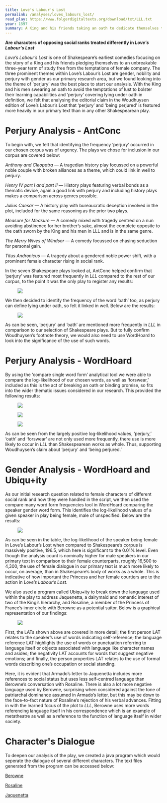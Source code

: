 ```yaml
---
title: Love's Labour's Lost
permalink: /analyses/loves_labours_lost/
read_play: https://www.folgerdigitaltexts.org/download/txt/LLL.txt
year: 1597
summary: A King and his friends taking an oath to dedicate themselves to a life of study and avoid the company of women for three years
---
```


**Are characters of opposing social ranks treated differently in _Love's Labour's Lost_**

_Love’s Labour’s Lost_ is one of Shakespeare’s earliest comedies focusing on the story of a King and his friends pledging themselves to an unbreakable three-year term of study free from the temptations of female company. The three prominent themes within Love’s Labour’s Lost are gender, nobility and perjury with gender as our primary research area, but we found looking into the theme of ‘perjury’ was the best place to start our analysis.  With the King and his men swearing an oath to avoid the temptations of lust to bolster their learning capabilities and ‘perjury’ covering lying under oath in definition, we felt that analysing the editorial claim in the Woudhuysen edition of Love’s Labour’s Lost that ‘perjury’ and ‘being perjured’ is featured more heavily in our primary text than in any other Shakespearean play.


**Perjury Analysis - AntConc**
==============================

To begin with, we felt that identifying the frequency ‘perjury’ occurred in our chosen corpus was of urgency.  The plays we chose for inclusion in our corpus are covered below:

_Anthony and Cleopatra_ — A tragedian history play focussed on a powerful noble couple with broken alliances as a theme, which could link in well to perjury.

_Henry IV part I and part II_ — History plays featuring verbal bonds as a thematic device, again a good link with perjury and including history plays makes a comparison across genres possible.

_Julius Caesar_ — A history play with bureaucratic deception involved in the plot, included for the same reasoning as the prior two plays.

_Measure for Measure_ — A comedy mixed with tragedy centred on a nun avoiding abstinence for her brother’s sake, almost the complete opposite to the oath sworn by the King and his men in LLL and is in the same genre.

_The Merry Wives of Windsor_ — A comedy focussed on chasing seduction for personal gain.

_Titus Andronicus_ — A tragedy about a gendered noble power shift, with a prominent female character rising in social rank.

In the seven Shakespeare plays looked at, AntConc helped confirm that ‘perjury’ was featured most frequently in _LLL_ compared to the rest of our corpus, to the point it was the only play to register any results:

<figure>
<img src="media/image1.png" />
</figure>

We then decided to identify the frequency of the word ‘oath’ too, as perjury can define lying under oath, so felt it linked in well. Below are the results:

<figure>
<img src="media/image2.png" />
</figure>

As can be seen, ‘perjury’ and ‘oath’ are mentioned more frequently in _LLL_ in comparison to our selection of Shakespeare plays.  But to fully confirm Woudhuysen’s footnote theory, we would also need to use WordHoard to look into the significance of the use of such words.

**Perjury Analysis - WordHoard**
================================

By using the ‘compare single word form’ analytical tool we were able to compare the log-likelihood of our chosen words, as well as ‘forswear,’ included as this is the act of breaking an oath or binding promise, so fits into the wider thematic issues considered in our research.  This provided the following results:

<figure>
<img src="media/image3.png" />
</figure>

<figure>
<img src="media/image4.png" />
</figure>

<figure>
<img src="media/image5.png" />
</figure>

As can be seen from the largely positive log-likelihood values, ‘perjury,’ ‘oath’ and ‘forswear’ are not only used more frequently, there use is more likely to occur in _LLL_ than Shakespearean works as whole.  Thus, supporting Woudhuysen’s claim about ‘perjury’ and ‘being perjured.’




**Gender Analysis - WordHoard and Ubiqu+ity**
=============================================

As our initial research question related to female characters of different social rank and how they were handled in the script, we then used the compare many word form frequencies tool in WordHoard comparing the speaker gender word form.  This identifies the log-likelihood values of a given speaker in play being female, male of unspecified. Below are the results:

<figure>
<img src="media/image6.png" />
</figure>

As can be seen in the table, the log-likelihood of the speaker being female in Love’s Labour’s Lost when compared to Shakespeare’s corpus is massively positive, 196.5, which here is significant to the 0.01% level. Even though the analysis count is nominally higher for male speakers in our primary text in comparison to their female counterparts, roughly 16,500 to 4,300, the use of female dialogue in our primary text is much more likely to occur, on average, than in Shakespeare’s body of works as a whole.  This is indicative of how important the Princess and her female courtiers are to the action in _Love’s Labour’s Lost_.

We also used a program called Ubiqu+ity to break down the language used within the play to address Jaquenetta, a dairymaid and romantic interest of two of the King’s hierarchy, and Rosaline, a member of the Princess of France’s inner circle with Berowne as a potential suitor. Below is a graphical representation of our findings:


<figure>
<img src="media/image7.png" />
</figure>

First, the LATs shown above are covered in more detail; the first person LAT relates to the speaker’s use of words indicating self-reference; the language reference LAT highlights the use of words or punctuation referring to language itself or objects associated with language like character names and asides; the negativity LAT accounts for words that suggest negative emotions; and finally, the person properties LAT relates to the use of formal words describing one’s occupation or social standing.

Here, it is evident that Armado’s letter to Jaquenetta includes more references to social status but uses less self-centred language than Berowne’s conversation with Rosaline.  There is also a lot more negative language used by Berowne, surprising when considered against the tone of patriarchal dominance assumed in Armado’s letter, but this may be down to the face-to-fact nature of Rosaline’s rejection of his verbal advances.  Fitting in with the learned focus of the plot to _LLL_, Berowne uses more words referencing language itself in his correspondence which is an example of metatheatre as well as a reference to the function of language itself in wider society. 


**Character's Dialogue**
========================

To deepen our analysis of the play, we created a java program which would seperate the dialogue of several different characters. The text files generated from the program can be accessed below:

[Berowne](berowne.txt)

[Rosaline](rosaline.txt)

[Jaquenetta](jaquenetta.txt)

